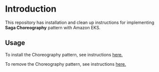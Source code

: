 # Introduction

This repository has installation and clean up instructions for implementing **Saga Choreography** pattern with Amazon EKS.

## Usage

To install the Choreography pattern, see instructions [here.](choreography/install.md)

To remove the Choreography pattern, see instructions [here.](choreography/install.md)
